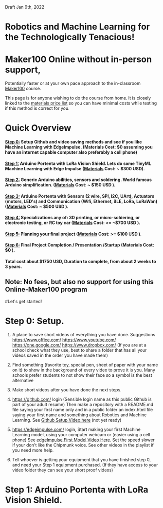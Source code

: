 Draft Jan 9th, 2022

# Robotics and Machine Learning for the Technologically Tenacious!

# Maker100 Online without in-person support,   
Potentially faster or at your own pace approach to the in-classroom [Maker100](https://github.com/hpssjellis/maker100) course. 


This page is for anyone wishing to do the course from home. It is closely linked to the [materials price list](price-list-individuals.md) so you can have minimal costs while testing if this method is correct for you.

# Quick Overview

#### [Step 0:](#step-0-setup) Setup Github and video saving methods and see if you like Machine Learning with EdgeImpulse. (Materials Cost: $0 assuming you have an internet capable computer also preferably a cell phone)

####  [Step 1:](#step-1--arduino-portenta-with-lora-vision-shield) Arduino Portenta with LoRa Vision Shield. Lets do some TinyML Machine Learning with Edge Impulse  ([Materials](price-list-individuals.md#step-1-machine-learning-with-the-portentah7-and-lora-vision-shield-on-edgeimpulsecom) Cost: ~ $300 USD).

####  [Step 2:]() Generic Arduino abilities, sensors and soldering. World famous Arduino simplification.  ([Materials](price-list-individuals.md#step-2-generic-sensor-and-arduino-equipment) Cost: ~ $150 USD ).

####  [Step 3:]() Arduino Portenta with Sensors (2 wire, SPI, I2C, UArt), Actuators (motors, LED's) and Communication (Wifi, Ethernet, BLE, LoRa, LoRaWan) ([Materials](price-list-individuals.md#step-3-maker100-sensors-and-motors-actuators) Cost: ~ $500 USD ).

####  [Step 4:]() Specializations any of: 3D printing, or micro-soldering, or electronic testing, or RC toy car ([Materials](price-list-individuals.md#step-4-technology-equipment-based-on-interests) Cost: <= ~$700 USD   ).

####  [Step 5:]() Planning your final project ([Materials](price-list-individuals.md#step-1-machine-learning-with-the-portentah7-and-lora-vision-shield-on-edgeimpulsecom-) Cost: >= $100 USD  ).

####  [Step 6:]() Final Project Completion / Presentation /Startup (Materials Cost: $0 ).

#### Total cost about $1750 USD, Duration to complete, from about 2 weeks to 3 years.

## Note: No fees, but also no support for using this Online-Maker100 program



#Let's get started!

# Step 0: Setup.

1. A place to save short videos of everything you have done. Suggestions https://www.office.com/  https://www.youtube.com/  https://one.google.com/  https://www.dropbox.com/  (If you are at a school check what they use, best to share a folder that has all your videos saved in the order you have made them)


1. Find something (favorite toy, special pen, sheet of paper with your name on it) to show in the background of every video to prove it is you. Many schools prefer students to not show their face so a symbol is the best alternative


1. Make short videos after you have done the next steps.


1. https://github.com/ login (Sensible login name as this public Github is part of your adult resume) Then make a repository with a README.md file saying your first name only and in a public folder an index.html file saying your first name and something about Robotics and Machine Learning. See [Github Setup Video here]() (not yet ready)


1. https://edgeimpulse.com/ login, Start making your first Machine Learning model, using your computer webcam or (easier using a cell phone) See [edgeImpulse First Model Video Here](https://www.youtube.com/watch?v=wbX_-No8kIw&list=PL57Dnr1H_egsQPnEObWHPhK1Q4g_IDWcR&index=8). Set the speed slower if your don't like the Chipmunk voice. See other videos in the playlist if you need more help.


1. Tell whoever is getting your equipment that you have finished step 0, and need your Step 1 equipment purchased. (If they have access to your video folder they can see your short proof videos)


# Step 1:  Arduino Portenta with LoRa Vision Shield.








